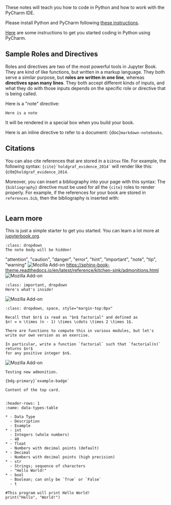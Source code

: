 
These notes will teach you how to code in Python and how to work with the PyCharm IDE.

Please install Python and PyCharm following [these instructions](installation). 

[Here](intro-to-python) are some instructions to get you started coding in Python using PyCharm.  

## Sample Roles and Directives

Roles and directives are two of the most powerful tools in Jupyter Book. They
are kind of like functions, but written in a markup language. They both
serve a similar purpose, but **roles are written in one line**, whereas
**directives span many lines**. They both accept different kinds of inputs,
and what they do with those inputs depends on the specific role or directive
that is being called.

Here is a "note" directive:

```{note}
Here is a note
```

It will be rendered in a special box when you build your book.

Here is an inline directive to refer to a document: {doc}`markdown-notebooks`.


## Citations

You can also cite references that are stored in a `bibtex` file. For example,
the following syntax: `` {cite}`holdgraf_evidence_2014` `` will render like
this: {cite}`holdgraf_evidence_2014`.

Moreover, you can insert a bibliography into your page with this syntax:
The `{bibliography}` directive must be used for all the `{cite}` roles to
render properly.
For example, if the references for your book are stored in `references.bib`,
then the bibliography is inserted with:

```{bibliography}
```

## Learn more

This is just a simple starter to get you started.
You can learn a lot more at [jupyterbook.org](https://jupyterbook.org).


```{note}
:class: dropdown
The note body will be hidden!
```


"attention", "caution", "danger", "error", "hint", "important", "note", "tip", "warning"
<img alt="Mozilla Add-on" src="https://img.shields.io/amo/stars/alex?label=level">
https://sphinx-book-theme.readthedocs.io/en/latest/reference/kitchen-sink/admonitions.html
![Mozilla Add-on](https://img.shields.io/amo/stars/dustman?label=level&style=for-the-badge)
```{admonition} Exercise
:class: important, dropdown
Here's what's inside!
```
<img alt="Mozilla Add-on" src="https://img.shields.io/amo/stars/alex?label=level">

```{exercise}
:class: dropdown, space, style="margin-top:0px"

Recall that $n!$ is read as "$n$ factorial" and defined as
$n! = n \times (n - 1) \times \cdots \times 2 \times 1$.

There are functions to compute this in various modules, but let's
write our own version as an exercise.

In particular, write a function `factorial` such that `factorial(n)` returns $n!$
for any positive integer $n$.
```
<img alt="Mozilla Add-on" src="https://img.shields.io/amo/stars/alex?label=level">

```{admonition} Extra credit
Testing new admonition.
```
````{card}
{bdg-primary}`example-badge`

Content of the top card.
````

```{tableofcontents}
```


```{list-table} Common data-types in Python
:header-rows: 1
:name: data-types-table

* - Data Type
  - Description
  - Example
* - int
  - Integers (whole numbers)
  - 40
* - float
  - Numbers with decimal points (default)
* - Decimal
  - Numbers with decimal points (high precision)
* - str
  - Strings; sequence of characters
  - "Hello World!"
* - bool
  - Boolean; can only be `True` or `False`
  - t
```



```{code-cell} iphython3
#This program will print Hello World!
print("Hello", "World!")
```

